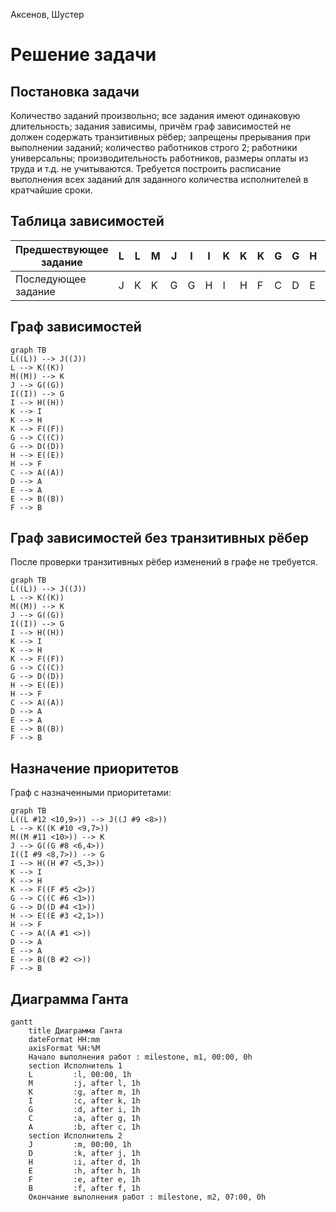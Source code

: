 Аксенов, Шустер
# Решение задачи

## Постановка задачи

Количество заданий произвольно; все задания имеют одинаковую длительность; задания зависимы, причём граф зависимостей не должен содержать транзитивных рёбер; запрещены прерывания при выполнении заданий; количество работников строго 2; работники универсальны; производительность работников, размеры оплаты из труда и т.д. не учитываются. Требуется построить расписание выполнения всех заданий для заданного количества исполнителей в кратчайшие сроки.

## Таблица зависимостей

| Предшествующее задание | L | L | M | J | I | I | K | K | K | G | G | H | H | C | D | E | E | F |
|------------------------|---|---|---|---|---|---|---|---|---|---|---|---|---|---|---|---|---|---|
| Последующее задание    | J | K | K | G | G | H | I | H | F | C | D | E | F | A | A | A | B | B |

## Граф зависимостей

```mermaid
graph TB
L((L)) --> J((J))
L --> K((K))
M((M)) --> K
J --> G((G))
I((I)) --> G
I --> H((H))
K --> I
K --> H
K --> F((F))
G --> C((C))
G --> D((D))
H --> E((E))
H --> F
C --> A((A))
D --> A
E --> A
E --> B((B))
F --> B
```

## Граф зависимостей без транзитивных рёбер

После проверки транзитивных рёбер изменений в графе не требуется.

```mermaid
graph TB
L((L)) --> J((J))
L --> K((K))
M((M)) --> K
J --> G((G))
I((I)) --> G
I --> H((H))
K --> I
K --> H
K --> F((F))
G --> C((C))
G --> D((D))
H --> E((E))
H --> F
C --> A((A))
D --> A
E --> A
E --> B((B))
F --> B
```

## Назначение приоритетов

Граф с назначенными приоритетами:

```mermaid
graph TB
L((L #12 <10,9>)) --> J((J #9 <8>))
L --> K((K #10 <9,7>))
M((M #11 <10>)) --> K
J --> G((G #8 <6,4>))
I((I #9 <8,7>)) --> G
I --> H((H #7 <5,3>))
K --> I
K --> H
K --> F((F #5 <2>))
G --> C((C #6 <1>))
G --> D((D #4 <1>))
H --> E((E #3 <2,1>))
H --> F
C --> A((A #1 <>))
D --> A
E --> A
E --> B((B #2 <>))
F --> B
```

## Диаграмма Ганта

```mermaid
gantt
    title Диаграмма Ганта
    dateFormat HH:mm
    axisFormat %H:%M
    Начало выполнения работ : milestone, m1, 00:00, 0h
    section Исполнитель 1
    L         :l, 00:00, 1h
    M         :j, after l, 1h
    K         :g, after m, 1h
    I         :c, after k, 1h
    G         :d, after i, 1h
    C         :a, after g, 1h
    A         :b, after c, 1h
    section Исполнитель 2
    J         :m, 00:00, 1h
    D         :k, after j, 1h
    H         :i, after d, 1h
    E         :h, after h, 1h
    F         :e, after e, 1h
    B         :f, after f, 1h
    Окончание выполнения работ : milestone, m2, 07:00, 0h
```
